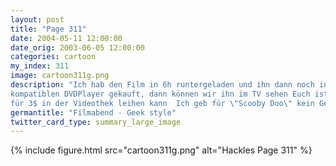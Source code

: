 ```yaml
---
layout: post
title: "Page 311"
date: 2004-05-11 12:00:00
date_orig: 2003-06-05 12:00:00
categories: cartoon
my_index: 311
image: cartoon311g.png
description: "Ich hab den Film in 6h runtergeladen und ihn dann noch in 4h von AVI nach MPEG konvertiert Ich hab ihn natürlich in eine VCD umgewandelt und ihn auf CD gebrannt Und ich hab einen VCD
kompatiblen DVDPlayer gekauft, dann können wir ihn im TV sehen Euch ist schon klar, dass man \"Scooby Doo\"
für 3$ in der Videothek leihen kann  Ich geb für \"Scooby Doo\" kein Geld aus Katrina Vittles Hackles Preston"
germantitle: "Filmabend - Geek style"
twitter_card_type: summary_large_image
---
```


{% include figure.html src="cartoon311g.png" alt="Hackles Page 311"  %}
